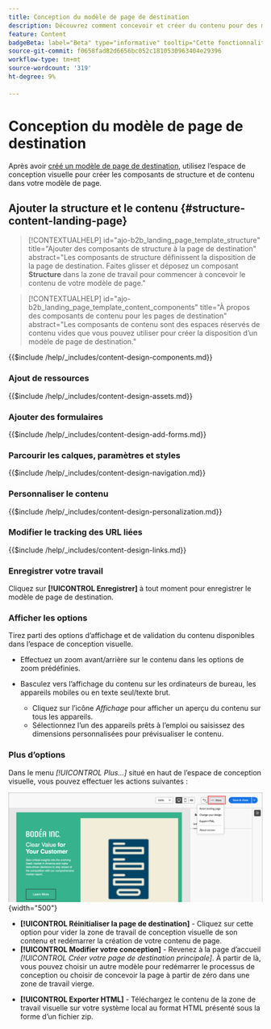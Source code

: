 ```yaml
---
title: Conception du modèle de page de destination
description: Découvrez comment concevoir et créer du contenu pour des modèles de page de destination que les marketeurs peuvent réutiliser pour créer des pages de destination.
feature: Content
badgeBeta: label="Beta" type="informative" tooltip="Cette fonctionnalité est actuellement en version bêta limitée"
source-git-commit: f0658fad82d6656bc052c1810530963404e29396
workflow-type: tm+mt
source-wordcount: '319'
ht-degree: 9%

---
```


# Conception du modèle de page de destination

Après avoir [créé un modèle de page de destination](./landing-page-templates.md#create-a-landing-page-template), utilisez l’espace de conception visuelle pour créer les composants de structure et de contenu dans votre modèle de page.

## Ajouter la structure et le contenu {#structure-content-landing-page}

>[!CONTEXTUALHELP]
>id="ajo-b2b_landing_page_template_structure"
>title="Ajouter des composants de structure à la page de destination"
>abstract="Les composants de structure définissent la disposition de la page de destination. Faites glisser et déposez un composant **Structure** dans la zone de travail pour commencer à concevoir le contenu de votre modèle de page."

>[!CONTEXTUALHELP]
>id="ajo-b2b_landing_page_template_content_components"
>title="À propos des composants de contenu pour les pages de destination"
>abstract="Les composants de contenu sont des espaces réservés de contenu vides que vous pouvez utiliser pour créer la disposition d’un modèle de page de destination."

{{$include /help/_includes/content-design-components.md}}

### Ajout de ressources

{{$include /help/_includes/content-design-assets.md}}

### Ajouter des formulaires

{{$include /help/_includes/content-design-add-forms.md}}

### Parcourir les calques, paramètres et styles

{{$include /help/_includes/content-design-navigation.md}}

### Personnaliser le contenu

{{$include /help/_includes/content-design-personalization.md}}

### Modifier le tracking des URL liées

{{$include /help/_includes/content-design-links.md}}

### Enregistrer votre travail

Cliquez sur **[!UICONTROL Enregistrer]** à tout moment pour enregistrer le modèle de page de destination.
<!--
You can continue to make edits to the draft page template. When you are ready to make it available for using in page creation, you can [publish the template](./landing-page-templates.md#). -->

### Afficher les options

Tirez parti des options d’affichage et de validation du contenu disponibles dans l’espace de conception visuelle.

* Effectuez un zoom avant/arrière sur le contenu dans les options de zoom prédéfinies.

* Basculez vers l’affichage du contenu sur les ordinateurs de bureau, les appareils mobiles ou en texte seul/texte brut.
   * Cliquez sur l’icône _Affichage_ pour afficher un aperçu du contenu sur tous les appareils.
   * Sélectionnez l’un des appareils prêts à l’emploi ou saisissez des dimensions personnalisées pour prévisualiser le contenu.

### Plus d’options

Dans le menu _[!UICONTROL Plus...]_ situé en haut de l’espace de conception visuelle, vous pouvez effectuer les actions suivantes :

![Cliquez sur Plus pour accéder aux actions du modèle](./assets/landing-page-designer-more-menu.png){width="500"}

* **[!UICONTROL Réinitialiser la page de destination]** - Cliquez sur cette option pour vider la zone de travail de conception visuelle de son contenu et redémarrer la création de votre contenu de page.
* **[!UICONTROL Modifier votre conception]** - Revenez à la page d’accueil _[!UICONTROL Créer votre page de destination principale]_. À partir de là, vous pouvez choisir un autre modèle pour redémarrer le processus de conception ou choisir de concevoir la page à partir de zéro dans une zone de travail vierge.
<!--- * **[!UICONTROL Save as content template]** - Save the page body as a landing page template to be reused across multiple landing pages. You provide a name and description for the template and save it to the list of saved  landing page templates. -->
* **[!UICONTROL Exporter HTML]** - Téléchargez le contenu de la zone de travail visuelle sur votre système local au format HTML présenté sous la forme d’un fichier zip.
